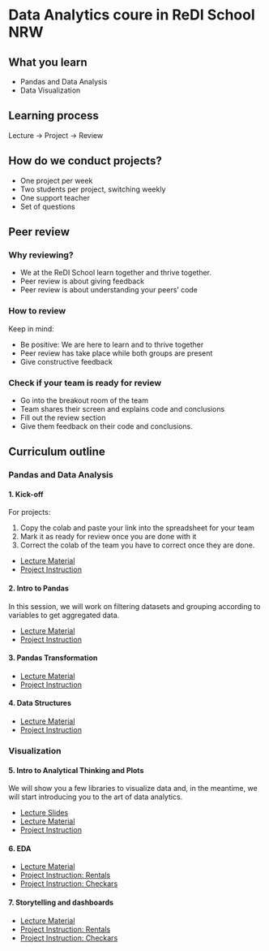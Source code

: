 # Data Analytics coure in ReDI School NRW

## What you learn
- Pandas and Data Analysis
- Data Visualization

## Learning process
Lecture -> Project -> Review

## How do we conduct projects?
- One project per week
- Two students per project, switching weekly
- One support teacher
- Set of questions

## Peer review
### Why reviewing?
- We at the ReDI School learn together and thrive together. 
- Peer review is about giving feedback
- Peer review is about understanding your peers’ code

### How to review
Keep in mind:
- Be positive: We are here to learn and to thrive together
- Peer review has take place while both groups are present
- Give constructive feedback

### Check if your team is ready for review
- Go into the breakout room of the team
- Team shares their screen and explains code and conclusions
- Fill out the review section
- Give them feedback on their code and conclusions.

## Curriculum outline
### Pandas and Data Analysis
#### 1. Kick-off
For projects:
1. Copy the colab and paste your link into the spreadsheet for your team
2. Mark it as ready for review once you are done with it
3. Correct the colab of the team you have to correct once they are done.
- [Lecture Material](http://github.com/1_Kick_Off_Lecture.ipynb)
- [Project Instruction](http://github.com/1_Kick_Off_Project.ipynb)

#### 2. Intro to Pandas
In this session, we will work on filtering datasets and grouping according to variables to get aggregated data.
- [Lecture Material](http://github.com/2_Lecture_Intro_to_Pandas_[Filter_&_Groupby].ipynb)
- [Project Instruction](http://github.com/2_Project_Intro_to_Pandas_[Filters_&_Groupby].ipynb)

#### 3. Pandas Transformation
- [Lecture Material](http://github.com/3_Pandas_Transformations_Lecture.ipynb)
- [Project Instruction](http://github.com/3_Pandas_Transformations_Project.ipynb)

#### 4. Data Structures
- [Lecture Material](http://github.com/4_Data_Structures_Lecture.ipynb)
- [Project Instruction](http://github.com/4_Data_Structures_Project.ipynb)

### Visualization

#### 5. Intro to Analytical Thinking and Plots
We will show you a few libraries to visualize data and, in the meantime, we will start introducing you to the art of data analytics.
- [Lecture Slides](https://github.com/ReDI-School/nrw-data-analytics/blob/151f4008e78778a40af77039d465c33cc14a0148/5_Lecture%20Slides%20%E2%80%94Intro%20to%20Analytical%20Thinking%20&%20Plotting.pptx)
- [Lecture Material](http://github.com/5_Lecture_—_Introduction_to_analytical_thinking.ipynb)
- [Project Instruction](http://github.com/5_Lecture_—_Introduction_to_analytical_thinking.ipynb)

#### 6. EDA
- [Lecture Material](http://github.com/6_Lecture_More_Plots_and_intro_to_EDA.ipynb)
- [Project Instruction: Rentals](http://github.com/6_EDA_&_Plotting_Project_RENTALS.ipynb)
- [Project Instruction: Checkars](http://github.com/6_EDA_&_Plotting_Project_CHECKARS.ipynb)

#### 7. Storytelling and dashboards
- [Lecture Material](http://github.com/7_Storytelling_&_dashboards_Lecture.ipynb)
- [Project Instruction: Rentals](http://github.com/7_Project_RENTALS.ipynb)
- [Project Instruction: Checkars](http://github.com/7_Project_CHECKARS.ipynb)
